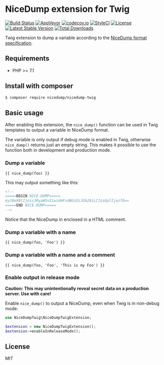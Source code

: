 # NiceDump extension for Twig

[![Build Status](https://travis-ci.org/themichaelhall/nicedump-twig.svg?branch=master)](https://travis-ci.org/themichaelhall/nicedump-twig)
[![AppVeyor](https://ci.appveyor.com/api/projects/status/github/themichaelhall/nicedump-twig?branch=master&svg=true)](https://ci.appveyor.com/project/themichaelhall/nicedump-twig/branch/master)
[![codecov.io](https://codecov.io/gh/themichaelhall/nicedump-twig/coverage.svg?branch=master)](https://codecov.io/gh/themichaelhall/nicedump-twig?branch=master)
[![StyleCI](https://styleci.io/repos/163513640/shield?style=flat&branch=master)](https://styleci.io/repos/163513640)
[![License](https://poser.pugx.org/nicedump/nicedump-twig/license)](https://packagist.org/packages/nicedump/nicedump-twig)
[![Latest Stable Version](https://poser.pugx.org/nicedump/nicedump-twig/v/stable)](https://packagist.org/packages/nicedump/nicedump-twig)
[![Total Downloads](https://poser.pugx.org/nicedump/nicedump-twig/downloads)](https://packagist.org/packages/nicedump/nicedump-twig)

Twig extension to dump a variable according to the [NiceDump format specification](https://nicedump.net/). 

## Requirements

- PHP >= 7.1

## Install with composer

``` bash
$ composer require nicedump/nicedump-twig
```

## Basic usage

After enabling this extension, the ```nice_dump()``` function can be used in Twig templates to output a variable in NiceDump format.

The variable is only output if debug mode is enabled in Twig, otherwise ```nice_dump()``` returns just an empty string. This makes it possible to use the function both in development and production mode.

### Dump a variable

```
{{ nice_dump(foo) }}
```

This may output something like this:

``` html
<!--
=====BEGIN NICE-DUMP=====
eyJ0eXBlIjoic3RyaW5nIiwidmFsdWUiOiJGb28iLCJzaXplIjozfQ==
=====END NICE-DUMP=====
-->
```

Notice that the NiceDump in enclosed in a HTML comment.

### Dump a variable with a name

```
{{ nice_dump(foo, 'Foo') }}
```

### Dump a variable with a name and a comment

```
{{ nice_dump(foo, 'Foo', 'This is my Foo') }}
```

### Enable output in release mode

**Caution: This may unintentionally reveal secret data on a production server. Use with care!**

Enable ```nice_dump()``` to output a NiceDump, even when Twig is in non-debug mode:

``` php
use NiceDumpTwig\NiceDumpTwigExtension;

$extension = new NiceDumpTwigExtension();
$extension->enableInReleaseMode();
```

## License

MIT